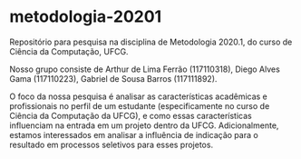 # metodologia-20201
Repositório para pesquisa na disciplina de Metodologia 2020.1, do curso de Ciência da Computação, UFCG.

Nosso grupo consiste de Arthur de Lima Ferrão (117110318), Diego Alves Gama (117110223), Gabriel de Sousa Barros (117111892).

O foco da nossa pesquisa é analisar as características acadêmicas e profissionais no perfil de um estudante (especificamente no curso de Ciência da Computação da UFCG), e como essas características influenciam na entrada em um projeto dentro da UFCG. Adicionalmente, estamos interessados em analisar a influência de indicação para o resultado em processos seletivos para esses projetos.

